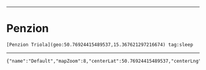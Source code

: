 
---
# Penzion
	[Penzion Triola](geo:50.76924415489537,15.367621297216674) tag:sleep 
---





```mapview
{"name":"Default","mapZoom":8,"centerLat":50.76924415489537,"centerLng":15.367621297216674,"query":"","chosenMapSource":0,"showLinks":false,"linkColor":"red"}
```
